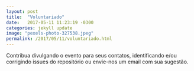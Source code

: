 ```yaml
---
layout: post
title:  "Voluntariado"
date:   2017-05-11 11:23:19 -0300
categories: jekyll update
image: "pexels-photo-327538.jpeg"
permalink: /2017/05/11/voluntariado.html
---
```

Contribua divulgando o evento para seus contatos, identificando e/ou corrigindo issues do repositório ou envie-nos um email com sua sugestão.